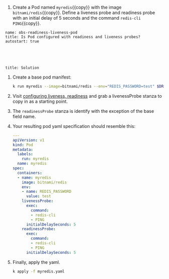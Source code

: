 
1. Create a Pod named ``myredis``{{copy}} with the image ``bitnami/redis``{{copy}}. Define a liveness probe and readiness probe with an initial delay of 5 seconds and the command ``redis-cli PING``{{copy}}.

```examiner:execute-test
name: obs-readiness-liveness-pod
title: Is Pod configured with readiness and liveness probes?
autostart: true
```

<div style="margin-top: 5em;"></div>

```section:begin
title: Solution
```

1. Create a base pod manifest:

    ```bash
    k run myredis --image=bitnami/redis --env="REDIS_PASSWORD=test" $DR > myredis.yaml
    ```

1. Visit [configuring liveness, readiness](https://kubernetes.io/docs/tasks/configure-pod-container/configure-liveness-readiness-startup-probes/) and grab a livenessProbe stanza to copy in as a starting point.

1. The `readinessProbe` stanza is identify with the exception of the base field name.

1. Your resulting pod yaml specification should resemble this:

    ```yaml
    ---
    apiVersion: v1
    kind: Pod
    metadata:
      labels:
        run: myredis
      name: myredis
    spec:
      containers:
      - name: myredis
        image: bitnami/redis
        env:
        - name: REDIS_PASSWORD
          value: test
        livenessProbe:
          exec:
            command:
            - redis-cli
            - PING
          initialDelaySeconds: 5
        readinessProbe:
          exec:
            command:
            - redis-cli
            - PING
          initialDelaySeconds: 5
    ```

1. Finally, apply the yaml.

    ```bash
    k apply -f myredis.yaml
    ```

```section:end
```
